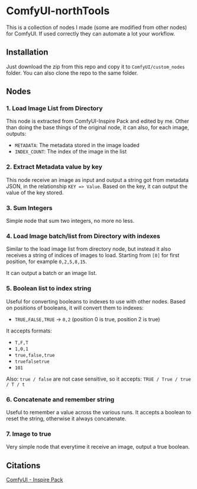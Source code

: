# ComfyUI-northTools

This is a collection of nodes I made (some are modified from other nodes) for ComfyUI. If used correctly they can automate a lot your workflow.

## Installation

Just download the zip from this repo and copy it to `ComfyUI/custom_nodes` folder. You can also clone the repo to the same folder.

## Nodes

### 1. Load Image List from Directory
This node is extracted from ComfyUI-Inspire Pack and edited by me. Other than doing the base things of the original node, it can also, for each image, outputs:
- `METADATA`: The metadata stored in the image loaded
- `INDEX_COUNT`: The index of the image in the list

### 2. Extract Metadata value by key
This node receive an image as input and output a string got from metadata JSON, in the relationship `KEY => Value`. Based on the key, it can output the value of the key stored.

### 3. Sum Integers
Simple node that sum two integers, no more no less.

### 4. Load Image batch/list from Directory with indexes
Similar to the load image list from directory node, but instead it also receives a string of indices of images to load.
Starting from `[0]` for first position, for example `0,2,5,8,15`.

It can output a batch or an image list.

### 5. Boolean list to index string
Useful for converting booleans to indexes to use with other nodes. Based on positions of booleans, it will convert them to indexes:
- `TRUE,FALSE,TRUE` -> `0,2` (position 0 is true, position 2 is true)

It accepts formats:
- `T,F,T`
- `1,0,1`
- `true,false,true`
- `truefalsetrue`
- `101`

Also: `true / false` are not case sensitive, so it accepts: `TRUE / True / true / T / t`

### 6. Concatenate and remember string
Useful to remember a value across the various runs. It accepts a boolean to reset the string, otherwise it always concatenate.

### 7. Image to true
Very simple node that everytime it receive an image, output a true boolean.

## Citations
[ComfyUI - Inspire Pack](https://github.com/ltdrdata/ComfyUI-Inspire-Pack)